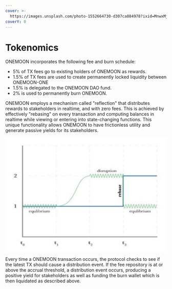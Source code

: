 ```yaml
---
cover: >-
  https://images.unsplash.com/photo-1552664730-d307ca884978?ixid=MnwxMjA3fDB8MHxwaG90by1wYWdlfHx8fGVufDB8fHx8&ixlib=rb-1.2.1&auto=format&fit=crop&w=2970&q=80
coverY: 0
---
```


# Tokenomics

ONEMOON incorporates the following fee and burn schedule:

* 5% of TX fees go to existing holders of ONEMOON as rewards.
* 1.5% of TX fees are used to create permanently locked liquidity between ONEMOON-ONE
* 1.5% is delegated to the ONEMOON DAO fund.
* 2% is used to permanently burn ONEMOON.

ONEMOON employs a mechanism called "reflection" that distributes rewards to stakeholders in realtime, and with zero fees. This is achieved by effectively "rebasing" on every transaction and computing balances in realtime while viewing or entering into state-changing functions. This unique functionality allows ONEMOON to have frictionless utility and generate passive yields for its stakeholders.

![This diagram provides an example of the "separation axiom" that is employed during each transaction from Onemoon.](../.gitbook/assets/Onemoon-Tokenomics-Diagram.png)

Every time a ONEMOON transaction occurs, the protocol checks to see if the latest TX should cause a distribution event. If the fee repository is at or above the accrual threshold, a distribution event occurs, producing a positive yield for stakeholders as well as funding the burn wallet which is then liquidated as described above.
